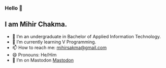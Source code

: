 ### Hello 👋
## I am Mihir Chakma.

- 🔭 I’m an undergraduate in Bachelor of Applied Information Technology.
- 🌱 I’m currently learning V Programming.
- 📫 How to reach me: mihirsakma@gmail.com
- 😄 Pronouns: He/Him
- 🤔 I’m on Mastodon <a rel="me" href="https://mastodon.social/@sakma">Mastodon</a>

<!--
**mihirsakma/mihirsakma** is a ✨ _special_ ✨ repository because its `README.md` (this file) appears on your GitHub profile.

Here are some ideas to get you started:

- 🔭 I’m currently working on ...
- 🌱 I’m currently learning ...
- 👯 I’m looking to collaborate on ...
- 🤔 I’m looking for help with ...
- 💬 Ask me about ...
- 📫 How to reach me: ...
- 😄 Pronouns: ...
- ⚡ Fun fact: ...
-->

